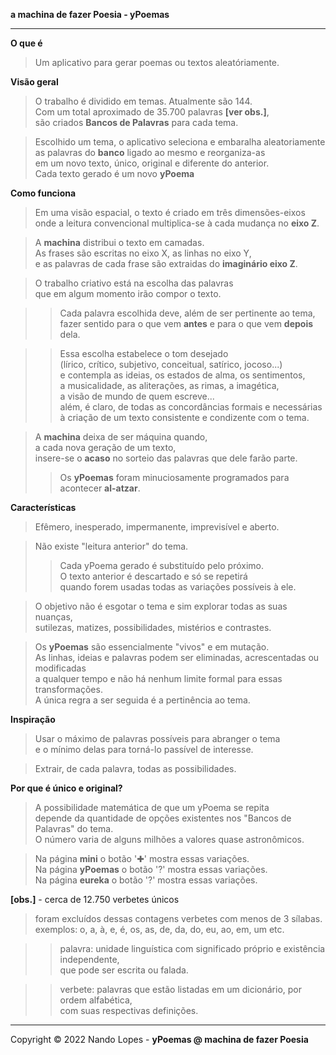**a machina de fazer Poesia - yPoemas**  
___
**O que é**  
> Um aplicativo para gerar poemas ou textos aleatóriamente.  

**Visão geral**  
> O trabalho é dividido em temas. Atualmente são 144.  
> Com um total aproximado de 35.700 palavras **[ver obs.]**,  
> são criados **Bancos de Palavras** para cada tema.  

> Escolhido um tema, o aplicativo seleciona e embaralha aleatoriamente  
> as palavras do **banco** ligado ao mesmo e reorganiza-as  
> em um novo texto, único, original e diferente do anterior.  
> Cada texto gerado é um novo **yPoema**  

**Como funciona**  
> Em uma visão espacial, o texto é criado em três dimensões-eixos  
  onde a leitura convencional multiplica-se à cada mudança no **eixo Z**.  

> A **machina** distribui o texto em camadas.  
  As frases são escritas no eixo X, as linhas no eixo Y,  
  e as palavras de cada frase são extraidas do **imaginário eixo Z**.  

> O trabalho criativo está na escolha das palavras  
  que em algum momento irão compor o texto.  

>> Cada palavra escolhida deve, além de ser pertinente ao tema,  
  fazer sentido para o que vem **antes** e para o que vem **depois** dela.  

>> Essa escolha estabelece o tom desejado  
   (lírico, crítico, subjetivo, conceitual, satírico, jocoso...)  
   e contempla as ideias, os estados de alma, os sentimentos,  
   a musicalidade, as aliterações, as rimas, a imagética,  
   a visão de mundo de quem escreve...  
   além, é claro, de todas as concordâncias formais e necessárias  
   à criação de um texto consistente e condizente com o tema.  

> A **machina** deixa de ser máquina quando,  
  a cada nova geração de um texto,  
  insere-se o **acaso** no sorteio das palavras que dele farão parte.  
>> Os **yPoemas** foram minuciosamente programados para acontecer **al-atzar**.  

**Características**  
> Efêmero, inesperado, impermanente, imprevisível e aberto.  

> Não existe "leitura anterior" do tema.  
>> Cada yPoema gerado é substituído pelo próximo.  
>> O texto anterior é descartado e só se repetirá  
>> quando forem usadas todas as variações possíveis à ele.  

> O objetivo não é esgotar o tema e sim explorar todas as suas nuanças,  
  sutilezas, matizes, possibilidades, mistérios e contrastes.  

> Os **yPoemas** são essencialmente "vivos" e em mutação.  
  As linhas, ideias e palavras podem ser eliminadas, acrescentadas ou modificadas  
  a qualquer tempo e não há nenhum limite formal para essas transformações.  
  A única regra a ser seguida é a pertinência ao tema.  

**Inspiração**  
> Usar o máximo de palavras possíveis para abranger o tema  
  e o mínimo delas para torná-lo passível de interesse.  

> Extrair, de cada palavra, todas as possibilidades.  

**Por que é único e original?**  
> A possibilidade matemática de que um yPoema se repita  
  depende da quantidade de opções existentes nos "Bancos de Palavras" do tema.  
  O número varia de alguns milhões a valores quase astronômicos.  

> Na página **mini** o botão '✚' mostra essas variações.  
> Na página **yPoemas** o botão '?' mostra essas variações.  
> Na página **eureka** o botão '?' mostra essas variações.	


**[obs.]** - cerca de 12.750 verbetes únicos  
> foram excluídos dessas contagens verbetes com menos de 3 sílabas.  
> exemplos: o, a, à, e, é, os, as, de, da, do, eu, ao, em, um etc.  

>> palavra: unidade linguística com significado próprio e existência independente,  
>> que pode ser escrita ou falada.  

>> verbete: palavras que estão listadas em um dicionário, por ordem alfabética,  
>> com suas respectivas definições.  
___
Copyright © 2022 Nando Lopes - **yPoemas @ machina de fazer Poesia**
